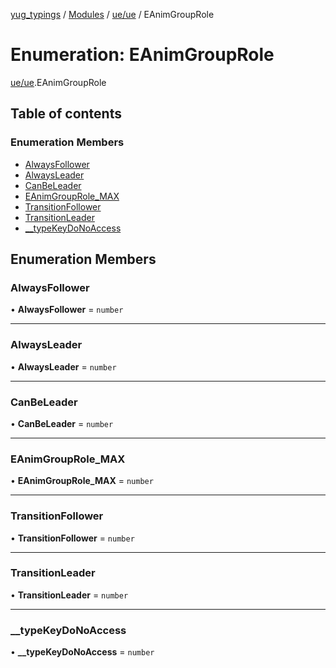 [yug_typings](../README.md) / [Modules](../modules.md) / [ue/ue](../modules/ue_ue.md) / EAnimGroupRole

# Enumeration: EAnimGroupRole

[ue/ue](../modules/ue_ue.md).EAnimGroupRole

## Table of contents

### Enumeration Members

- [AlwaysFollower](ue_ue.EAnimGroupRole.md#alwaysfollower)
- [AlwaysLeader](ue_ue.EAnimGroupRole.md#alwaysleader)
- [CanBeLeader](ue_ue.EAnimGroupRole.md#canbeleader)
- [EAnimGroupRole\_MAX](ue_ue.EAnimGroupRole.md#eanimgrouprole_max)
- [TransitionFollower](ue_ue.EAnimGroupRole.md#transitionfollower)
- [TransitionLeader](ue_ue.EAnimGroupRole.md#transitionleader)
- [\_\_typeKeyDoNoAccess](ue_ue.EAnimGroupRole.md#__typekeydonoaccess)

## Enumeration Members

### AlwaysFollower

• **AlwaysFollower** = `number`

___

### AlwaysLeader

• **AlwaysLeader** = `number`

___

### CanBeLeader

• **CanBeLeader** = `number`

___

### EAnimGroupRole\_MAX

• **EAnimGroupRole\_MAX** = `number`

___

### TransitionFollower

• **TransitionFollower** = `number`

___

### TransitionLeader

• **TransitionLeader** = `number`

___

### \_\_typeKeyDoNoAccess

• **\_\_typeKeyDoNoAccess** = `number`
